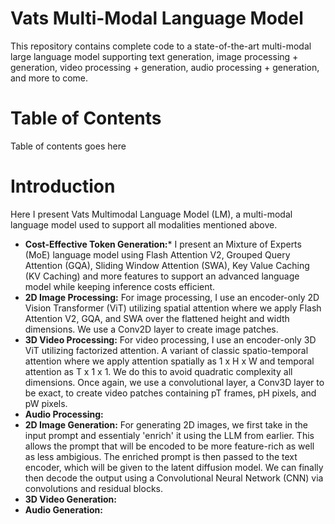 # Vats Multi-Modal Language Model
This repository contains complete code to a state-of-the-art multi-modal large language model supporting text generation, image processing + generation, video processing + generation, audio processing + generation, and more to come.

# Table of Contents
Table of contents goes here

# Introduction
Here I present Vats Multimodal Language Model (LM), a multi-modal language model used to support all modalities mentioned above. 
- **Cost-Effective Token Generation:*** I present an Mixture of Experts (MoE) language model using Flash Attention V2, Grouped Query Attention (GQA), Sliding Window Attention (SWA), Key Value Caching (KV Caching) and more features to support an advanced language model while keeping inference costs efficient. 
- **2D Image Processing:** For image processing, I use an encoder-only 2D Vision Transformer (ViT) utilizing spatial attention where we apply Flash Attention V2, GQA, and SWA over the flattened height and width dimensions. We use a Conv2D layer to create image patches.
- **3D Video Processing:** For video processing, I use an encoder-only 3D ViT utilizing factorized attention. A variant of classic spatio-temporal attention where we apply attention spatially as 1 x H x W and temporal attention as T x 1 x 1. We do this to avoid quadratic complexity all dimensions. Once again, we use a convolutional layer, a Conv3D layer to be exact, to create video patches containing pT frames, pH pixels, and pW pixels.
- **Audio Processing:**
- **2D Image Generation:** For generating 2D images, we first take in the input prompt and essentialy 'enrich' it using the LLM from earlier. This allows the prompt that will be encoded to be more feature-rich as well as less ambigious. The enriched prompt is then passed to the text encoder, which will be given to the latent diffusion model. We can finally then decode the output using a Convolutional Neural Network (CNN) via convolutions and residual blocks.
- **3D Video Generation:**
- **Audio Generation:**
